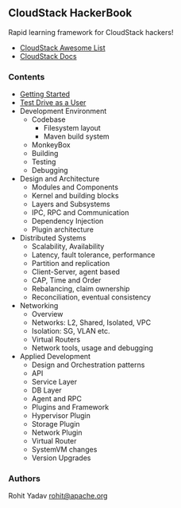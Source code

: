 ## CloudStack HackerBook

Rapid learning framework for CloudStack hackers!

- [CloudStack Awesome List](https://github.com/resmo/awesome-cloudstack)
- [CloudStack Docs](http://docs.cloudstack.apache.org/en/4.11.1.0/)

### Contents

- [Getting Started](1-start.md)
- [Test Drive as a User](2-try.md)
- Development Environment
  - Codebase
    - Filesystem layout
    - Maven build system
  - MonkeyBox
  - Building
  - Testing
  - Debugging
- Design and Architecture
  - Modules and Components
  - Kernel and building blocks
  - Layers and Subsystems
  - IPC, RPC and Communication
  - Dependency Injection
  - Plugin architecture
- Distributed Systems
  - Scalability, Availability
  - Latency, fault tolerance, performance
  - Partition and replication
  - Client-Server, agent based
  - CAP, Time and Order
  - Rebalancing, claim ownership
  - Reconciliation, eventual consistency
- Networking
  - Overview
  - Networks: L2, Shared, Isolated, VPC
  - Isolation: SG, VLAN etc.
  - Virtual Routers
  - Network tools, usage and debugging
- Applied Development
  - Design and Orchestration patterns
  - API
  - Service Layer
  - DB Layer
  - Agent and RPC
  - Plugins and Framework
  - Hypervisor Plugin
  - Storage Plugin
  - Network Plugin
  - Virtual Router
  - SystemVM changes
  - Version Upgrades

### Authors

Rohit Yadav <rohit@apache.org>
